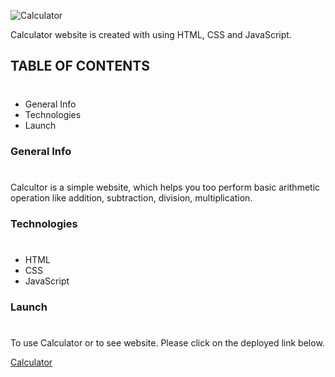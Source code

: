 ![Calculator](https://img.shields.io/badge/Project-Calculator-957DAD)

Calculator website is created with using HTML, CSS and JavaScript.

## TABLE OF CONTENTS
#
* General Info
* Technologies
* Launch

### General Info
#
Calcultor is a simple website, which helps you too perform basic arithmetic operation like addition, subtraction, division, multiplication.

### Technologies
#
* HTML
* CSS
* JavaScript

### Launch
#
To use Calculator or to see website. Please click on the deployed link below.

[Calculator](https://calculatorprojectapp.netlify.app/)

